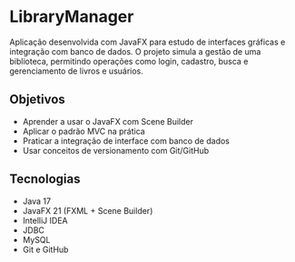 # LibraryManager

Aplicação desenvolvida com JavaFX para estudo de interfaces gráficas e integração com banco de dados. O projeto simula a gestão de uma biblioteca, permitindo operações como login, cadastro, busca e gerenciamento de livros e usuários.

## Objetivos

- Aprender a usar o JavaFX com Scene Builder
- Aplicar o padrão MVC na prática
- Praticar a integração de interface com banco de dados
- Usar conceitos de versionamento com Git/GitHub

## Tecnologias

- Java 17
- JavaFX 21 (FXML + Scene Builder)
- IntelliJ IDEA
- JDBC
- MySQL
- Git e GitHub

